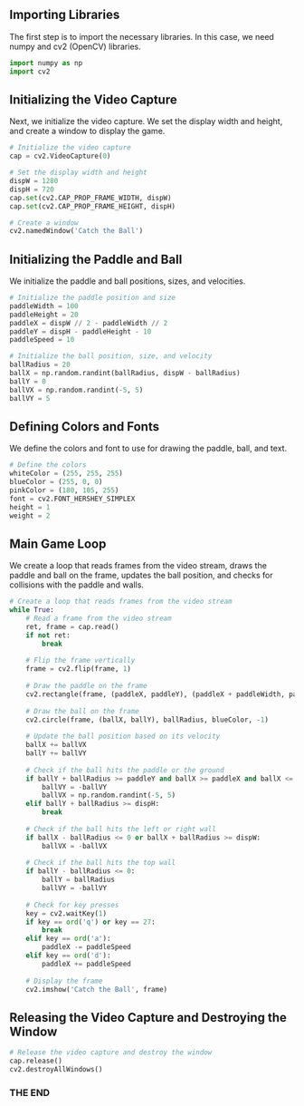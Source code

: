 ## Importing Libraries

The first step is to import the necessary libraries. In this case, we need numpy and cv2 (OpenCV) libraries.

```python
import numpy as np
import cv2
```

## Initializing the Video Capture

Next, we initialize the video capture. We set the display width and height, and create a window to display the game.

```python
# Initialize the video capture
cap = cv2.VideoCapture(0)

# Set the display width and height
dispW = 1280
dispH = 720
cap.set(cv2.CAP_PROP_FRAME_WIDTH, dispW)
cap.set(cv2.CAP_PROP_FRAME_HEIGHT, dispH)

# Create a window
cv2.namedWindow('Catch the Ball')
```

## Initializing the Paddle and Ball

We initialize the paddle and ball positions, sizes, and velocities.

```python
# Initialize the paddle position and size
paddleWidth = 100
paddleHeight = 20
paddleX = dispW // 2 - paddleWidth // 2
paddleY = dispH - paddleHeight - 10
paddleSpeed = 10

# Initialize the ball position, size, and velocity
ballRadius = 20
ballX = np.random.randint(ballRadius, dispW - ballRadius)
ballY = 0
ballVX = np.random.randint(-5, 5)
ballVY = 5
```

## Defining Colors and Fonts

We define the colors and font to use for drawing the paddle, ball, and text.

```python
# Define the colors
whiteColor = (255, 255, 255)
blueColor = (255, 0, 0)
pinkColor = (180, 105, 255)
font = cv2.FONT_HERSHEY_SIMPLEX
height = 1
weight = 2
```

## Main Game Loop

We create a loop that reads frames from the video stream, draws the paddle and ball on the frame, updates the ball position, and checks for collisions with the paddle and walls.

```python
# Create a loop that reads frames from the video stream
while True:
    # Read a frame from the video stream
    ret, frame = cap.read()
    if not ret:
        break
    
    # Flip the frame vertically
    frame = cv2.flip(frame, 1)
    
    # Draw the paddle on the frame
    cv2.rectangle(frame, (paddleX, paddleY), (paddleX + paddleWidth, paddleY + paddleHeight), whiteColor, -1)
    
    # Draw the ball on the frame
    cv2.circle(frame, (ballX, ballY), ballRadius, blueColor, -1)
    
    # Update the ball position based on its velocity
    ballX += ballVX
    ballY += ballVY
    
    # Check if the ball hits the paddle or the ground
    if ballY + ballRadius >= paddleY and ballX >= paddleX and ballX <= paddleX + paddleWidth:
        ballVY = -ballVY
        ballVX = np.random.randint(-5, 5)
    elif ballY + ballRadius >= dispH:
        break
    
    # Check if the ball hits the left or right wall
    if ballX - ballRadius <= 0 or ballX + ballRadius >= dispW:
        ballVX = -ballVX
    
    # Check if the ball hits the top wall
    if ballY - ballRadius <= 0:
        ballY = ballRadius
        ballVY = -ballVY
    
    # Check for key presses
    key = cv2.waitKey(1)
    if key == ord('q') or key == 27:
        break
    elif key == ord('a'):
        paddleX -= paddleSpeed
    elif key == ord('d'):
        paddleX += paddleSpeed
    
    # Display the frame
    cv2.imshow('Catch the Ball', frame)
```

## Releasing the Video Capture and Destroying the Window

```python
# Release the video capture and destroy the window
cap.release()
cv2.destroyAllWindows()
```
### THE END